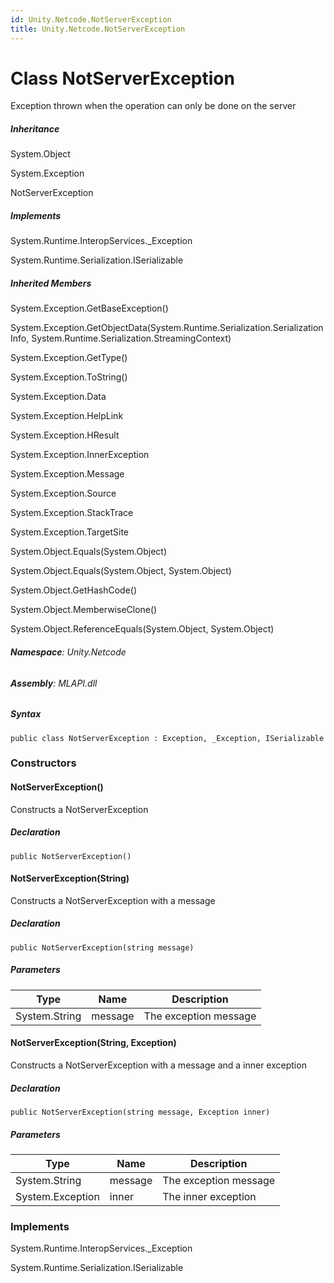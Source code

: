 ```yaml
---
id: Unity.Netcode.NotServerException
title: Unity.Netcode.NotServerException
---
```


# Class NotServerException


Exception thrown when the operation can only be done on the server







##### Inheritance


System.Object




System.Exception




NotServerException






##### Implements



System.Runtime.InteropServices.\_Exception





System.Runtime.Serialization.ISerializable






##### Inherited Members



System.Exception.GetBaseException()





System.Exception.GetObjectData(System.Runtime.Serialization.SerializationInfo,
System.Runtime.Serialization.StreamingContext)





System.Exception.GetType()





System.Exception.ToString()





System.Exception.Data





System.Exception.HelpLink





System.Exception.HResult





System.Exception.InnerException





System.Exception.Message





System.Exception.Source





System.Exception.StackTrace





System.Exception.TargetSite





System.Object.Equals(System.Object)





System.Object.Equals(System.Object, System.Object)





System.Object.GetHashCode()





System.Object.MemberwiseClone()





System.Object.ReferenceEquals(System.Object, System.Object)





###### **Namespace**: Unity.Netcode

###### **Assembly**: MLAPI.dll

##### Syntax


``` lang-csharp
public class NotServerException : Exception, _Exception, ISerializable
```



### Constructors

#### NotServerException()


Constructs a NotServerException






##### Declaration


``` lang-csharp
public NotServerException()
```



#### NotServerException(String)


Constructs a NotServerException with a message






##### Declaration


``` lang-csharp
public NotServerException(string message)
```



##### Parameters

| Type          | Name    | Description           |
|---------------|---------|-----------------------|
| System.String | message | The exception message |

#### NotServerException(String, Exception)


Constructs a NotServerException with a message and a inner exception






##### Declaration


``` lang-csharp
public NotServerException(string message, Exception inner)
```



##### Parameters

| Type             | Name    | Description           |
|------------------|---------|-----------------------|
| System.String    | message | The exception message |
| System.Exception | inner   | The inner exception   |

### Implements



System.Runtime.InteropServices.\_Exception





System.Runtime.Serialization.ISerializable





